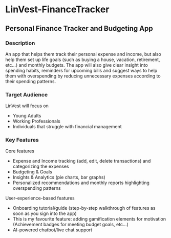 # LinVest-FinanceTracker
## Personal Finance Tracker and Budgeting App

### Description
An app that helps them track their personal expense and income, but also help them set up life goals (such as buying a house, vacation, retirement, etc…) and monthly budgets. The app will also give clear insight into spending habits, reminders for upcoming bills and suggest ways to help them with overspending by reducing unnecessary expenses according to their spending patterns.

### Target Audience
LinVest will focus on 
- Young Adults
- Working Professionals
- Individuals that struggle with financial management

### Key Features
Core features
- Expense and Income tracking (add, edit, delete transactions) and categorizing the expenses
-	Budgeting & Goals
-	Insights & Analytics (pie charts, bar graphs) 
-	Personalized recommendations and monthly reports highlighting overspending patterns


User-experience-based features
-	Onboarding tutorial/guide (step-by-step walkthrough of features as soon as you sign into the app)
- This is my favourite feature: adding gamification elements for motivation (Achievement badges for meeting budget goals, etc…)
-	AI-powered chatbot/live chat support 
